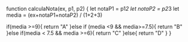 function calculaNota(ex, p1, p2) {
let notaP1 = p1*2
let notaP2 = p2*3
let media = (ex+notaP1+notaP2) / (1+2+3)

if(media >=9){
  return "A"
}else if (media <9 && media>=7.5){
  return "B"
}else if(media < 7.5 && media >=6){
  return "C"
}else{
  return "D"
}
}
